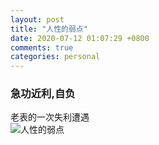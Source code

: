 ```yaml
---
layout: post
title: "人性的弱点"
date: 2020-07-12 01:07:29 +0800
comments: true
categories: personal
---
```

### 急功近利,自负  
老表的一次失利遭遇  
![人性的弱点](http://r.photo.store.qq.com/psc?/V53xBhKC4JFvE03uTNAL1QWxNF3K6JJT/TmEUgtj9EK6.7V8ajmQrEIoZkjFSZIdjl.dxHZvjgixVGZhuhH2VK.z5Ql0Yn2bHywGaOn.7q4ediOy7GOhjh.bxFMUvQO8bg*Mu7chuJ7s!/r)

